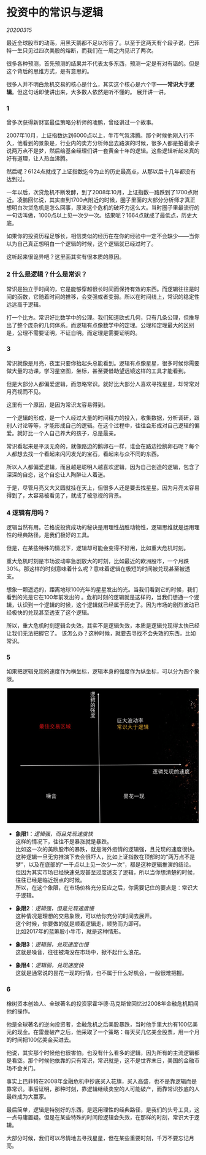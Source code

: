 # 投资中的常识与逻辑

*20200315*

最近全球股市的动荡，用黑天鹅都不足以形容了。以至于这两天有个段子说，巴菲特一生只见过四次美股的熔断，而我们在一周之内见识了两次。

很多各种预测，首先预测的结果并不代表太多东西，预测一定是有对有错的。但是这个背后的思维方式，是有意思的。

很多人并不明白危机交易的核心是什么，其实这个核心是六个字——**常识大于逻辑**。但这句话即使讲出来，大多数人依然是听不懂的。
展开讲一讲。

### 1

曾多次获得新财富最佳策略分析师的凌鹏，曾经讲过一个故事。

2007年10月，上证指数达到6000点以上，牛市气氛沸腾。那个时候他刚入行不久，他看到的景象是，行业内的卖方分析师出去路演的时候，很多人都是拍着桌子说两万点不是梦，然后给基金经理们讲一套黄金十年的逻辑。这些逻辑听起来真的好有道理，让人热血沸腾。

然后呢？6124点就成了上证指数迄今为止的历史最高点，从那以后十几年都没有达到过。

一年以后，次贷危机不断发酵，到了2008年10月，上证指数一路跌到了1700点附近。凌鹏回忆说，其实直到1700点附近的时候，圈子里面的大部分分析师才真正想明白次贷危机是怎么回事，原来这个危机的破坏力这么大。当时圈子里最流行的一句话叫做，1000点以上见一次少一次。结果呢？1664点就成了最低点，历史大底。

如果你的投资历程足够长，相信类似的经历在在你的经验中一定不会缺少——当你以为自己真正想明白一个逻辑的时候，这个逻辑就已经过时了。

这听起来很诡异吧？这里面其实有很本质的原因。

### 2 什么是逻辑？什么是常识？

常识是独立于时间的，它是能够穿越很长时间而保持有效的东西。而逻辑往往是时间的函数，它随着时间的推移，会变强或者变弱。所以在时间线上，常识的稳定性远远高于逻辑。

打一个比方。常识好比数学中的公理。我们知道欧式几何，只有几条公理，但推导出了整个庞杂的几何体系。而逻辑有点像数学中的定理。公理和定理最大的区别是，公理不需要证明，不证自明。而定理是需要证明的。

### 3
常识就像是月亮，夜里只要你抬起头总能看到。逻辑有点像星星，很多时候你需要做大量的功课，学习星空图，坐标，甚至要借助望远镜这样的工具才能看到。

但是大部分人都偏爱逻辑，而忽略常识。就好比大部分人喜欢寻找星星，却常常对月亮视而不见。

这里有一个原因，是因为常识太容易得到。

一个逻辑的形成，是一个人经过大量的时间精力的投入，收集数据，分析调研，跟别人讨论等等，才能形成自己的逻辑。在这个过程中，往往会形成对自己逻辑的偏爱。就好比一个人自己养大的孩子，总是最亲。

常识看起来是平淡无奇的，就像路边的鹅卵石一样，谁会在路边捡鹅卵石呢？每个人都想去找一个看起来闪闪发光的宝石，看起来与众不同的东西。

所以人人都偏爱逻辑，而且越是聪明人越喜欢逻辑，因为自己创造的逻辑，包含了深深的自恋，这个自恋让人陶醉让人着迷。

于是，尽管月亮又大又圆就挂在天上，但很多人还是要去找星星。因为月亮太容易得到了，太容易被看见了，就成了被忽视的背景。

### 4 逻辑有用吗？

逻辑当然有用。芒格说投资成功的秘诀是用理性战胜动物性，逻辑思维就是运用理性的经典路径，是我们极好的工具。

但是，在某些特殊的情况下，逻辑却可能会变得不好用，比如重大危机时刻。

重大危机时刻是市场波动率急剧放大的时刻，比如最近的欧洲股市，一个月跌30%。那这样的时刻意味着什么呢？意味着逻辑在极短的时间被兑现甚至被透支。

想象一颗遥远的，距离地球100光年的星星发出的光。当我们看到它的时候，我们看到的光是它在100年前发出的 。危机时刻的逻辑就是这样的，当我们想通一个逻辑，认识到一个逻辑的时候，这个逻辑就已经属于历史了。因为市场的剧烈波动已经极快的兑现甚至透支了这个逻辑。

所以，重大危机时刻逻辑会失效。其实不是逻辑失效，本质是逻辑兑现得太快已经让我们无法把握它了。
该怎么办？这种时候，就要去寻找不会失效的东西，比如常识。

### 5
如果把逻辑兑现的速度作为横坐标，逻辑本身的强度作为纵坐标，可以分为四个象限。

![img0001](./Resources/img0001.png)

+ **象限1**：*逻辑强，而且兑现速度快*<br/>这样的情况下，往往不是暴涨就是暴跌。<br/>比如这一次的美欧股市的暴跌，就是海外疫情的逻辑强，且兑现的速度很快。<br/>这种逻辑一旦无穷推演下去会很吓人，比如上证指数在顶部时的“两万点不是梦”，以及在底部的“一千点以上见一次少一次”，都是这种逻辑推演的结论。<br/>但因为其实市场已经快速兑现甚至过度透支了逻辑，所以当你想清楚的时候，往往已经是临近拐点的时候。<br/>所以，在这个象限，在市场价格充分反应之后，你需要记住的要点是：常识大于逻辑。

+ **象限2**：*逻辑强，但是兑现速度慢*<br/>这种情况是理想的交易象限，可以给你充分的时间去展开。<br/>这个时候，你要做的就是顺着逻辑走，顺势而为即可。<br/>比如2017年的蓝筹股小牛市，就是这种情形。

+ **象限3**：*逻辑弱，兑现速度也慢*<br/>这就是噪音，往往被淹没在市场中，掀不起什么浪花。

+ **象限4**：*逻辑弱，兑现速度快*<br/>这就是通常说的昙花一现的行情，也不属于什么好机会，一般很难把握。

### 6

橡树资本创始人、全球著名的投资家霍华德·马克斯曾回忆过2008年金融危机期间他的操作。

他是全球著名的逆向投资者，金融危机之后美股暴跌，当时他手里大约有100亿美元的现金。在雷曼破产之后，他采取了一个策略：每天买几亿美金股票，用一个月的时间把100亿美金买进去。

他说，其实那个时候他也很害怕，也没有什么看多的逻辑，因为所有的主流逻辑都是看空。那个时候他依靠的只有常识，常识就是，这不是世界末日，美国的金融市场不会关门。

事实上巴菲特在2008年金融危机中抄底买入花旗，买入高盛，也不是靠逻辑而是靠常识。事后证明，那种时刻，靠逻辑继续卖空的人可能破产，而靠常识抄底的人最终成为大赢家。

最后简单，逻辑是特别好的东西，是运用理性的经典路径，是我们的头号工具，这一点毋庸置疑。但是在某些特殊的时间段逻辑会失效，在那样的时刻，常识大于逻辑。

大部分时候，我们可以尽情地去寻找星星，但在某些重要时刻，千万不要忘记月亮。
